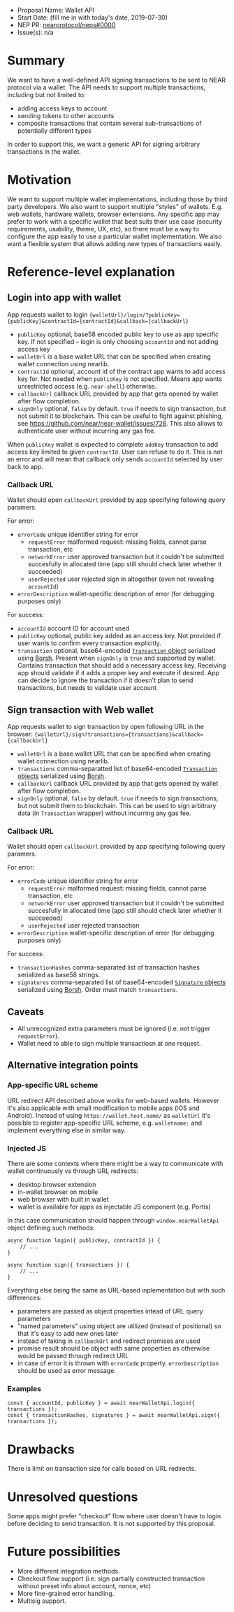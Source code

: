 - Proposal Name: Wallet API
- Start Date: (fill me in with today's date, 2019-07-30)
- NEP PR: [nearprotocol/neps#0000](https://github.com/nearprotocol/NEPs/pull/10)
- Issue(s): n/a

# Summary
[summary]: #summary

We want to have a well-defined API signing transactions to be sent to NEAR protocol via a wallet.
The API needs to support multiple transactions, including but not limited to:
- adding access keys to account
- sending tokens to other accounts
- composite transactions that contain several sub-transactions of potentially different types

In order to support this, we want a generic API for signing arbitrary transactions in the wallet.

# Motivation
[motivation]: #motivation

We want to support multiple wallet implementations, including those by third party developers. We also want to support multiple "styles" of wallets. E.g. web wallets, hardware wallets, browser extensions.
Any specific app may prefer to work with a specific wallet that best suits their use case (security requirements, usability, theme, UX, etc), so there must be a way to configure the app easily to use a particular wallet implementation. We also want a flexible system that allows adding new types of
transactions easily.

# Reference-level explanation
[reference-level-explanation]: #reference-level-explanation

## Login into app with wallet

App requests wallet to login 
`{walletUrl}/login/?publicKey={publicKey}&contractId={contractId}&callback={callbackUrl}`
- `publicKey` optional, base58 encoded public key to use as app specific key. If not specified – login is only choosing `accountId` and not adding access key
- `walletUrl` is a base wallet URL that can be specified when creating wallet connection using nearlib.
- `contractId` optional, account id of the contract app wants to add access key for. Not needed when `publicKey` is not specified. Means app wants unrestricted access (e.g. `near-shell`) otherwise.
- `callbackUrl` callback URL provided by app that gets opened by wallet after flow completion.
- `signOnly` optional, `false` by default. `true` if needs to sign transaction, but not submit it to blockchain. This can be useful to fight against phishing, see https://github.com/near/near-wallet/issues/726. This also allows to authenticate user without incurring any gas fee.

When `publicKey` wallet is expected to complete `addKey` transaction to add access key limited to given `contractId`. User can refuse to do it. This is not an error and will mean that callback only sends `accountId` selected by user back to app.

### Callback URL

Wallet should open `callbackUrl` provided by app specifying following query paramers.

For error:
- `errorCode` unique identifier string for error
  - `requestError` malformed request: missing fields, cannot parse transaction, etc
  - `networkError` user approved transaction but it couldn't be submitted succesfully in allocated time (app still should check later whether it succeeded)
  - `userRejected` user rejected sign in altogether (even not revealing `accountId`)
- `errorDescription` wallet-specific description of error (for debugging purposes only)

For success:
- `accountId` account ID for account used
- `publicKey` optional, public key added as an access key. Not provided if user wants to confirm every transaction explicitly.
- `transaction` optional, base64-encoded [`Transaction` object](https://github.com/near/near-api-js/blob/db51150b98f3e55c2893a410ad8e2379c10d8b73/src/transaction.ts#L83) serialized using [Borsh](https://borsh.io). Present when `signOnly` is `true` and supported by wallet. Contains transaction that should add a necessary access key. Receiving app should validate if it adds a proper key and execute if desired. App can decide to ignore the transaction if it doesn't plan to send transactions, but needs to validate user account

## Sign transaction with Web wallet

App requests wallet to sign transaction by open following URL in the browser:
`{walletUrl}/sign?transactions={transactions}&callback={callbackUrl}`

- `walletUrl` is a base wallet URL that can be specified when creating wallet connection using nearlib.
- `transactions` comma-separatted list of base64-encoded [`Transaction` objects](https://github.com/near/near-api-js/blob/db51150b98f3e55c2893a410ad8e2379c10d8b73/src/transaction.ts#L83) serialized using [Borsh](https://borsh.io). 
- `callbackUrl` callback URL provided by app that gets opened by wallet after flow completion.
- `signOnly` optional, `false` by default. `true` if needs to sign transactions, but not submit them to blockchain. This can be used to sign arbitrary data (in `Transaction` wrapper) without incurring any gas fee.

### Callback URL

Wallet should open `callbackUrl` provided by app specifying following query paramers.

For error:
- `errorCode` unique identifier string for error
  - `requestError` malformed request: missing fields, cannot parse transaction, etc
  - `networkError` user approved transaction but it couldn't be submitted succesfully in allocated time (app still should check later whether it succeeded)
  - `userRejected` user rejected transaction
- `errorDescription` wallet-specific description of error (for debugging purposes only)

For success:
- `transactionHashes` comma-separated list of transaction hashes serialized as base58 strings. 
- `signatures` comma-separated list of base64-encoded [`Signature` objects](https://github.com/near/near-api-js/blob/db51150b98f3e55c2893a410ad8e2379c10d8b73/src/transaction.ts#L78) serialized using [Borsh](https://borsh.io). Order must match `transactions`.

## Caveats

- All unrecognized extra parameters must be ignored (i.e. not trigger `requestError`).
- Wallet need to able to sign multiple transactiosn at one request.

## Alternative integration points

### App-specific URL scheme

URL redirect API described above works for web-based wallets. However it's also applicable with small modification to mobile apps (iOS and Android). Instead of using `https://wallet.host.name/` as `walletUrl` it's possible to register app-specific URL scheme, e.g. `walletname:` and implement everything else in similar way.

### Injected JS

There are some contexts where there might be a way to communicate with wallet continuously vs through URL redirects:
- desktop browser extension
- in-wallet browser on mobile
- web browser with built in wallet
- wallet is available for apps as injectable JS component (e.g. Portis)

In this case communication should happen through `window.nearWalletApi` object defining such methods:

```
async function login({ publicKey, contractId }) { 
    // ...
}

async function sign({ transactions }) { 
    // ...
}
```

Everything else being the same as URL-based inplementation but with such differences:
- parameters are passed as object properties intead of URL query parameters
- "named parameters" using object are utilized (instead of positional) so that it's easy to add new ones later
- instead of taking in `callbackUrl` and redirect promises are used
- promise result should be object with same properties as otherwise would be passed through redirect URL
- in case of error it is thrown with `errorCode` property. `errorDescription` should be used as error message. 

### Examples

```
const { accountId, publicKey } = await nearWalletApi.login({ transactions });
const { transactionHashes, signatures } = await nearWalletApi.sign({ transactions });
```


# Drawbacks
[drawbacks]: #drawbacks

There is limit on transaction size for calls based on URL redirects.

# Unresolved questions
[unresolved-questions]: #unresolved-questions

Some apps might prefer "checkout" flow where user doesn't have to login before deciding to send transaction. It is not supported by this proposal.

# Future possibilities
[future-possibilities]: #future-possibilities

- More different integration methods.
- Checkout flow support (i.e. sign partially constructed transaction without preset info about account, nonce, etc)
- More fine-grained error handling.
- Multisig support.
